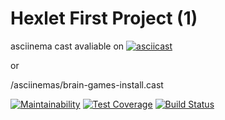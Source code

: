 # Hexlet First Project (1)
asciinema cast avaliable on
[![asciicast](https://asciinema.org/a/280707.svg)](https://asciinema.org/a/280707)

or

/asciinemas/brain-games-install.cast

[![Maintainability](https://api.codeclimate.com/v1/badges/303b259edc23f465938e/maintainability)](https://codeclimate.com/github/StepanenkoArtem/python-project-lvl1/maintainability)
[![Test Coverage](https://api.codeclimate.com/v1/badges/303b259edc23f465938e/test_coverage)](https://codeclimate.com/github/StepanenkoArtem/python-project-lvl1/test_coverage)
[![Build Status](https://travis-ci.org/StepanenkoArtem/python-project-lvl1.svg?branch=master)](https://travis-ci.org/StepanenkoArtem/python-project-lvl1)
